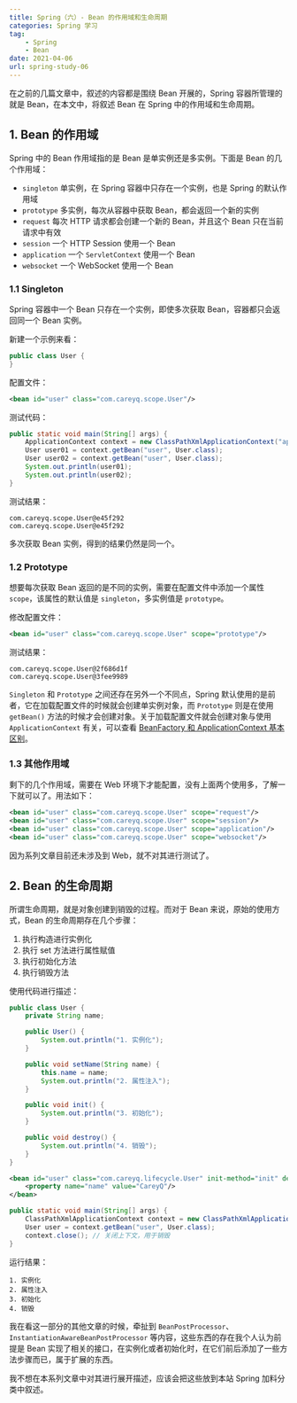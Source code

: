 ```yaml
---
title: Spring（六）- Bean 的作用域和生命周期
categories: Spring 学习
tag:
    - Spring
    - Bean
date: 2021-04-06
url: spring-study-06
---
```


在之前的几篇文章中，叙述的内容都是围绕 Bean 开展的，Spring 容器所管理的就是 Bean，在本文中，将叙述 Bean 在 Spring 中的作用域和生命周期。

## 1. Bean 的作用域

Spring 中的 Bean 作用域指的是 Bean 是单实例还是多实例。下面是 Bean 的几个作用域：

- `singleton` 单实例，在 Spring 容器中只存在一个实例，也是 Spring 的默认作用域
- `prototype` 多实例，每次从容器中获取 Bean，都会返回一个新的实例
- `request` 每次 HTTP 请求都会创建一个新的 Bean，并且这个 Bean 只在当前请求中有效
- `session` 一个 HTTP Session 使用一个 Bean
- `application` 一个 `ServletContext` 使用一个 Bean
- `websocket` 一个 WebSocket 使用一个 Bean

### 1.1 Singleton

Spring 容器中一个 Bean 只存在一个实例，即使多次获取 Bean，容器都只会返回同一个 Bean 实例。

新建一个示例来看：

```java
public class User {
}
```

配置文件：

```xml
<bean id="user" class="com.careyq.scope.User"/>
```

测试代码：

```java
public static void main(String[] args) {
    ApplicationContext context = new ClassPathXmlApplicationContext("application.xml");
    User user01 = context.getBean("user", User.class);
    User user02 = context.getBean("user", User.class);
    System.out.println(user01);
    System.out.println(user02);
}
```

测试结果：

```shell
com.careyq.scope.User@e45f292
com.careyq.scope.User@e45f292
```

多次获取 Bean 实例，得到的结果仍然是同一个。

### 1.2 Prototype

想要每次获取 Bean 返回的是不同的实例，需要在配置文件中添加一个属性 `scope`，该属性的默认值是 `singleton`，多实例值是 `prototype`。

修改配置文件：

```xml
<bean id="user" class="com.careyq.scope.User" scope="prototype"/>
```

测试结果：

```shell
com.careyq.scope.User@2f686d1f
com.careyq.scope.User@3fee9989
```

`Singleton` 和 `Prototype` 之间还存在另外一个不同点，Spring 默认使用的是前者，它在加载配置文件的时候就会创建单实例对象，而 `Prototype` 则是在使用 `getBean()` 方法的时候才会创建对象。关于加载配置文件就会创建对象与使用 `ApplicationContext` 有关，可以查看 [BeanFactory 和 ApplicationContext 基本区别](/article/46)。

### 1.3 其他作用域

剩下的几个作用域，需要在 Web 环境下才能配置，没有上面两个使用多，了解一下就可以了。用法如下：

```xml
<bean id="user" class="com.careyq.scope.User" scope="request"/>
<bean id="user" class="com.careyq.scope.User" scope="session"/>
<bean id="user" class="com.careyq.scope.User" scope="application"/>
<bean id="user" class="com.careyq.scope.User" scope="websocket"/>
```

因为系列文章目前还未涉及到 Web，就不对其进行测试了。

## 2. Bean 的生命周期

所谓生命周期，就是对象创建到销毁的过程。而对于 Bean 来说，原始的使用方式，Bean 的生命周期存在几个步骤：

1. 执行构造进行实例化
2. 执行 set 方法进行属性赋值
3. 执行初始化方法
4. 执行销毁方法

使用代码进行描述：

```java
public class User {
    private String name;

    public User() {
        System.out.println("1. 实例化");
    }

    public void setName(String name) {
        this.name = name;
        System.out.println("2. 属性注入");
    }

    public void init() {
        System.out.println("3. 初始化");
    }

    public void destroy() {
        System.out.println("4. 销毁");
    }
}
```

```xml
<bean id="user" class="com.careyq.lifecycle.User" init-method="init" destroy-method="destroy">
    <property name="name" value="CareyQ"/>
</bean>
```

```java
public static void main(String[] args) {
    ClassPathXmlApplicationContext context = new ClassPathXmlApplicationContext("application.xml");
    User user = context.getBean("user", User.class);
    context.close(); // 关闭上下文，用于销毁
}
```

运行结果：

```shell
1. 实例化
2. 属性注入
3. 初始化
4. 销毁
```

我在看这一部分的其他文章的时候，牵扯到 `BeanPostProcessor`、`InstantiationAwareBeanPostProcessor` 等内容，这些东西的存在我个人认为前提是 Bean 实现了相关的接口，在实例化或者初始化时，在它们前后添加了一些方法步骤而已，属于扩展的东西。

我不想在本系列文章中对其进行展开描述，应该会把这些放到本站 Spring 加料分类中叙述。